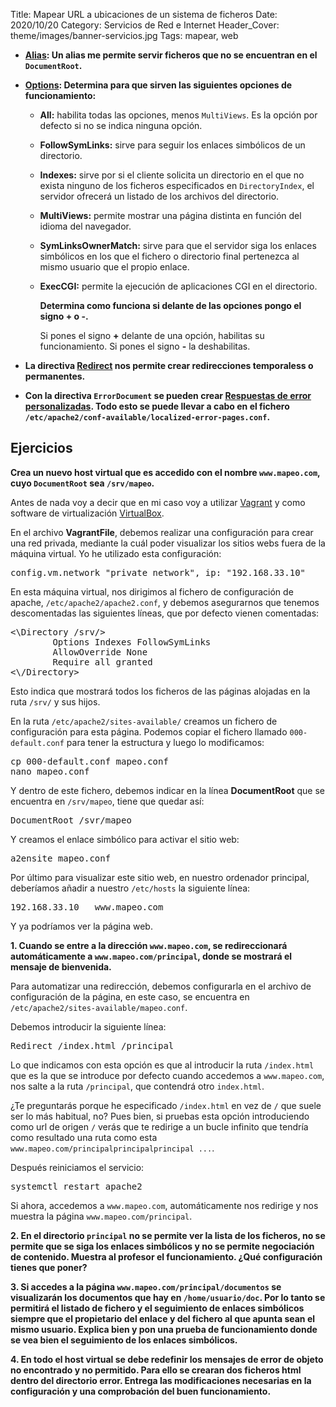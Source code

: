 Title: Mapear URL a ubicaciones de un sistema de ficheros
Date: 2020/10/20
Category: Servicios de Red e Internet
Header_Cover: theme/images/banner-servicios.jpg
Tags: mapear, web

- **[Alias](http://httpd.apache.org/docs/2.4/mod/mod_alias.html#alias): Un alias me permite servir ficheros que no se encuentran en el `DocumentRoot`.**

- **[Options](http://httpd.apache.org/docs/2.4/mod/core.html#options): Determina para que sirven las siguientes opciones de funcionamiento:**

    - **All:** habilita todas las opciones, menos `MultiViews`. Es la opción por defecto si no se indica ninguna opción.

    - **FollowSymLinks:** sirve para seguir los enlaces simbólicos de un directorio.

    - **Indexes:** sirve por si el cliente solicita un directorio en el que no exista ninguno de los ficheros especificados en `DirectoryIndex`, el servidor ofrecerá un listado de los archivos del directorio.

    - **MultiViews:** permite mostrar una página distinta en función del idioma del navegador.

    - **SymLinksOwnerMatch:** sirve para que el servidor siga los enlaces simbólicos en los que el fichero o directorio final pertenezca al mismo usuario que el propio enlace.

    - **ExecCGI:** permite la ejecución de aplicaciones CGI en el directorio.


      **Determina como funciona si delante de las opciones pongo el signo + o -.**

      Si pones el signo **+** delante de una opción, habilitas su funcionamiento. Si pones el signo **-** la deshabilitas.

- **La directiva [Redirect](http://httpd.apache.org/docs/2.4/mod/mod_alias.html#redirect) nos permite crear redirecciones temporaless o permanentes.**

- **Con la directiva `ErrorDocument` se pueden crear [Respuestas de error personalizadas](http://httpd.apache.org/docs/2.4/custom-error.html). Todo esto se puede llevar a cabo en el fichero `/etc/apache2/conf-available/localized-error-pages.conf`.**


## Ejercicios

**Crea un nuevo host virtual que es accedido con el nombre `www.mapeo.com`, cuyo `DocumentRoot` sea `/srv/mapeo`.**

Antes de nada voy a decir que en mi caso voy a utilizar [Vagrant](https://www.vagrantup.com/) y como software de virtualización [VirtualBox](https://www.virtualbox.org/).

En el archivo **VagrantFile**, debemos realizar una configuración para crear una red privada, mediante la cuál poder visualizar los sitios webs fuera de la máquina virtual. Yo he utilizado esta configuración:

<pre>
config.vm.network "private_network", ip: "192.168.33.10"
</pre>

En esta máquina virtual, nos dirigimos al fichero de configuración de apache, `/etc/apache2/apache2.conf`, y debemos asegurarnos que tenemos descomentadas las siguientes líneas, que por defecto vienen comentadas:

<pre>
<\Directory /srv/>
        Options Indexes FollowSymLinks
        AllowOverride None
        Require all granted
<\/Directory>
</pre>

Esto indica que mostrará todos los ficheros de las páginas alojadas en la ruta `/srv/` y sus hijos.

En la ruta `/etc/apache2/sites-available/` creamos un fichero de configuración para esta página. Podemos copiar el fichero llamado `000-default.conf` para tener la estructura y luego lo modificamos:

<pre>
cp 000-default.conf mapeo.conf
nano mapeo.conf
</pre>

Y dentro de este fichero, debemos indicar en la línea **DocumentRoot** que se encuentra en `/srv/mapeo`, tiene que quedar así:

<pre>
DocumentRoot /svr/mapeo
</pre>

Y creamos el enlace simbólico para activar el sitio web:

<pre>
a2ensite mapeo.conf
</pre>

Por último para visualizar este sitio web, en nuestro ordenador principal, deberíamos añadir a nuestro `/etc/hosts` la siguiente línea:

<pre>
192.168.33.10   www.mapeo.com
</pre>

Y ya podríamos ver la página web.

**1. Cuando se entre a la dirección `www.mapeo.com`, se redireccionará automáticamente a `www.mapeo.com/principal`, donde se mostrará el mensaje de bienvenida.**

Para automatizar una redirección, debemos configurarla en el archivo de configuración de la página, en este caso, se encuentra en `/etc/apache2/sites-available/mapeo.conf`.

Debemos introducir la siguiente línea:

<pre>
Redirect /index.html /principal
</pre>

Lo que indicamos con esta opción es que al introducir la ruta `/index.html` que es la que se introduce por defecto cuando accedemos a `www.mapeo.com`, nos salte a la ruta `/principal`, que contendrá otro `index.html`.

¿Te preguntarás porque he especificado `/index.html` en vez de `/` que suele ser lo más habitual, no? Pues bien, si pruebas esta opción introduciendo como url de origen `/` verás que te redirige a un bucle infinito que tendría como resultado una ruta como esta `www.mapeo.com/principalprincipalprincipal ...`.

Después reiniciamos el servicio:

<pre>
systemctl restart apache2
</pre>

Si ahora, accedemos a `www.mapeo.com`, automáticamente nos redirige y nos muestra la página `www.mapeo.com/principal`.

**2. En el directorio `principal` no se permite ver la lista de los ficheros, no se permite que se siga los enlaces simbólicos y no se permite negociación de contenido. Muestra al profesor el funcionamiento. ¿Qué configuración tienes que poner?**

**3. Si accedes a la página `www.mapeo.com/principal/documentos` se visualizarán los documentos que hay en `/home/usuario/doc`. Por lo tanto se permitirá el listado de fichero y el seguimiento de enlaces simbólicos siempre que el propietario del enlace y del fichero al que apunta sean el mismo usuario. Explica bien y pon una prueba de funcionamiento donde se vea bien el seguimiento de los enlaces simbólicos.**

**4. En todo el host virtual se debe redefinir los mensajes de error de objeto no encontrado y no permitido. Para ello se crearan dos ficheros html dentro del directorio error. Entrega las modificaciones necesarias en la configuración y una comprobación del buen funcionamiento.**
